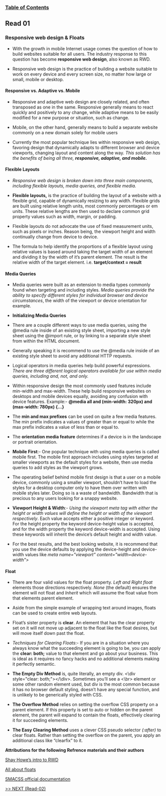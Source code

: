 
### [Table of Contents](https://wondwosentsige.github.io/code-301-reading-notes/Home)

## Read 01

### Responsive web design & Floats

- With the growth in mobile Internet usage comes the question of how to build websites suitable for all users. The industry response to this question has become __responsive web design__, also known as RWD.

- Responsive web design is the practice of building a website suitable to work on every device and every screen size, no matter how large or small, mobile or desktop.

#### Responsive vs. Adaptive vs. Mobile

- Responsive and adaptive web design are closely related, and often transposed as one in the same. Responsive generally means to react quickly and positively to any change, while adaptive means to be easily modified for a new purpose or situation, such as change. 

- Mobile, on the other hand, generally means to build a separate website commonly on a new domain solely for mobile users

- Currently the most popular technique lies within responsive web design, favoring design that dynamically adapts to different browser and device viewports, changing layout and content along the way. *This solution has the benefits of being all three, __responsive, adaptive, and mobile.__*

#### Flexible Layouts

- *Responsive web design is broken down into three main components, including flexible layouts, media queries, and flexible media.*

- __Flexible layouts,__ is the practice of building the layout of a website with a flexible grid, capable of dynamically resizing to any width. Flexible grids are built using relative length units, most commonly percentages or em units. These relative lengths are then used to declare common grid property values such as width, margin, or padding.

- Flexible layouts do not advocate the use of fixed measurement units, such as pixels or inches. Reason being, the viewport height and width continually change from device to device.

- The formula to help identify the proportions of a flexible layout using relative values is based around taking the target width of an element and dividing it by the width of it’s parent element. The result is the relative width of the target element. i.e. __target/context = result__

#### Media Queries

- Media queries were built as an extension to media types commonly found when targeting and including styles. *Media queries provide the ability to specify different styles for individual browser and device circumstances*, the width of the viewport or device orientation for example.

- __Initializing Media Queries__

- There are a couple different ways to use media queries, using the @media rule inside of an existing style sheet, importing a new style sheet using the @import rule, or by linking to a separate style sheet from within the HTML document.

- Generally speaking it is recommend to use the @media rule inside of an existing style sheet to avoid any additional HTTP requests.

- Logical operators in media queries help build powerful expressions. *There are three different logical operators available for use within media queries, including and, not, and only.*

- Within responsive design the most commonly used features include min-width and max-width. These help build responsive websites on desktops and mobile devices equally, avoiding any confusion with device features. Example:- __@media all and (min-width: 320px) and (max-width: 780px) {...}__

- The __min and max prefixes__ can be used on quite a few media features. The min prefix indicates a values of greater than or equal to while the max prefix indicates a value of less than or equal to.

- The __orientation media feature__ determines if a device is in the landscape or portrait orientation.

- __Mobile First__:- One popular technique with using media queries is called mobile first. The mobile first approach includes using styles targeted at smaller viewports as the default styles for a website, then use media queries to add styles as the viewport grows.

- The operating belief behind mobile first design is that a user on a mobile device, commonly using a smaller viewport, shouldn’t have to load the styles for a desktop computer only to have them over written with mobile styles later. Doing so is a waste of bandwidth. Bandwidth that is precious to any users looking for a snappy website.

- __Viewport Height & Width__:- *Using the viewport meta tag with either the height or width values will define the height or width of the viewport respectively*. Each value accepts either a positive integer or keyword. For the height property the keyword device-height value is accepted, and for the width property the keyword device-width is accepted. Using these keywords will inherit the device’s default height and width value.

- For the best results, and the best looking website, it is recommend that you use the device defaults by applying the device-height and device-width values like 
*meta name="viewport" content="width=device-width">*



#### Float

- There are four valid values for the float property. *Left and Right float* elements those directions respectively. *None* (the default) ensures the element will not float and *Inherit* which will assume the float value from that elements parent element.

- Aside from the simple example of wrapping text around images, floats can be used to create entire web layouts.

- Float’s sister property is __clear__. An element that has the clear property set on it will not move up adjacent to the float like the float desires, but will move itself down past the float.

- *Techniques for Clearing Floats*:- If you are in a situation where you always know what the succeeding element is going to be, you can apply the __clear: both;__ value to that element and go about your business. This is ideal as it requires no fancy hacks and no additional elements making it perfectly semantic.

- __The Empty Div Method__ is, quite literally, an empty div. <\div style="clear: both;"></\div>. Sometimes you’ll see a <\br> element or some other random element used, but div is the most common because it has no browser default styling, doesn’t have any special function, and is unlikely to be generically styled with CSS.

- __The Overflow Method__ relies on setting the overflow CSS property on a parent element. If this property is set to auto or hidden on the parent element, the parent will expand to contain the floats, effectively clearing it for succeeding elements.

- __The Easy Clearing Method__ uses a clever CSS pseudo selector *(:after)* to clear floats. Rather than setting the overflow on the parent, you apply an additional class like “clearfix” to it.











__Attributions for the following Refrence materials and their authors__


[Shay Howe’s intro to RWD](https://learn.shayhowe.com/advanced-html-css/responsive-web-design)

[All about floats](https://css-tricks.com/all-about-floats/)

[SMACSS official documentation](http://smacss.com/)




[>> NEXT (Read-02)](https://wondwosentsige.github.io/code-301-reading-notes/class-02)
